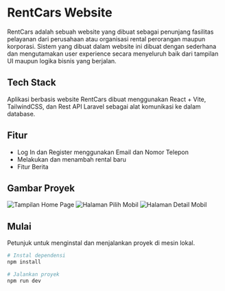 # RentCars Website

RentCars adalah sebuah website yang dibuat sebagai penunjang fasilitas pelayanan dari perusahaan atau organisasi rental perorangan maupun korporasi. Sistem yang dibuat dalam website ini dibuat dengan sederhana dan mengutamakan user experience secara menyeluruh baik dari tampilan UI maupun logika bisnis yang berjalan.

## Tech Stack

Aplikasi berbasis website RentCars dibuat menggunakan React + Vite, TailwindCSS, dan Rest API Laravel sebagai alat komunikasi ke dalam database.

## Fitur

- Log In dan Register menggunakan Email dan Nomor Telepon
- Melakukan dan menambah rental baru
- Fitur Berita

## Gambar Proyek

![Tampilan Home Page](https://i.ibb.co/bNsZzhf/Screenshot-11.png)
![Halaman Pilih Mobil](https://i.ibb.co/PG2r5t0/Screenshot-12.png)
![Halaman Detail Mobil](https://i.ibb.co/k48mcNX/Screenshot-15.png)

## Mulai

Petunjuk untuk menginstal dan menjalankan proyek di mesin lokal.

```bash
# Instal dependensi
npm install

# Jalankan proyek
npm run dev
